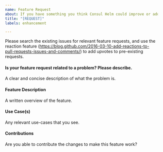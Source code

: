 ```yaml
---
name: Feature Request
about: If you have something you think Consul Helm could improve or add support for.
title: "[REQUEST]"
labels: enhancement

---
```


Please search the existing issues for relevant feature requests, and use the reaction feature (https://blog.github.com/2016-03-10-add-reactions-to-pull-requests-issues-and-comments/) to add upvotes to pre-existing requests.

#### Is your feature request related to a problem? Please describe.
A clear and concise description of what the problem is.

#### Feature Description
A written overview of the feature.

#### Use Case(s)
Any relevant use-cases that you see.

#### Contributions
Are you able to contribute the changes to make this feature work?

